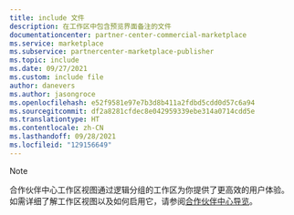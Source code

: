```yaml
---
title: include 文件
description: 在工作区中包含预览界面备注的文件
documentationcenter: partner-center-commercial-marketplace
ms.service: marketplace
ms.subservice: partnercenter-marketplace-publisher
ms.topic: include
ms.date: 09/27/2021
ms.custom: include file
author: danevers
ms.author: jasongroce
ms.openlocfilehash: e52f9581e97e7b3d8b411a2fdbd5cdd0d57c6a94
ms.sourcegitcommit: df2a8281cfdec8e042959339ebe314a0714cdd5e
ms.translationtype: HT
ms.contentlocale: zh-CN
ms.lasthandoff: 09/28/2021
ms.locfileid: "129156649"
---
```

> [!NOTE]
> 合作伙伴中心工作区视图通过逻辑分组的工作区为你提供了更高效的用户体验。 如需详细了解工作区视图以及如何启用它，请参阅[合作伙伴中心导览](/partner-center/get-around-partner-center)。
